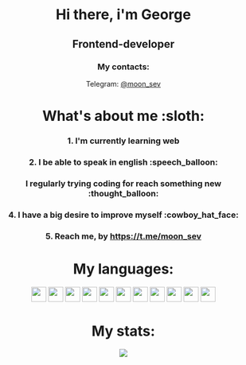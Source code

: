 <div id="header" align="center">
<h1>Hi there, i'm George</h1>
<h2>Frontend-developer</h2>
<h3>My contacts:</h3>
<p>Telegram:
<a href="https://t.me/moon_sev">@moon_sev</a>
</р>
</div>

<div align="center">
 <h1>What's about me :sloth:</h1>
 <h3>1. I'm currently learning web</h3>
 <h3>2. I be able to speak in english :speech_balloon:</h3>
 <h3>I regularly trying coding for reach something new :thought_balloon:</h3>
 <h3>4. I have a big desire to improve myself :cowboy_hat_face:</h3>
 <h3>5. Reach me, by <a href="https://t.me/moon_sev">https://t.me/moon_sev</a></h3>
</div>
 
<div display="flex" align="center">
<h1>My languages:</h1>
<img src="https://cdn.jsdelivr.net/gh/devicons/devicon@latest/icons/javascript/javascript-original.svg" width="30" height="30" />
<img src="https://cdn.jsdelivr.net/gh/devicons/devicon@latest/icons/css3/css3-original-wordmark.svg" width="30" height="30" />
<img src="https://cdn.jsdelivr.net/gh/devicons/devicon@latest/icons/sass/sass-original.svg" width="30" height="30" />
<img src="https://cdn.jsdelivr.net/gh/devicons/devicon@latest/icons/npm/npm-original-wordmark.svg" width="30" height="30" />
<img src="https://cdn.jsdelivr.net/gh/devicons/devicon@latest/icons/vuejs/vuejs-original-wordmark.svg" width="30" height="30" />
<img src="https://cdn.jsdelivr.net/gh/devicons/devicon@latest/icons/html5/html5-original-wordmark.svg" width="30" height="30" />
<img src="https://cdn.jsdelivr.net/gh/devicons/devicon@latest/icons/github/github-original.svg" width="30" height="30" />
<img src="https://cdn.jsdelivr.net/gh/devicons/devicon@latest/icons/webpack/webpack-original.svg" width="30" height="30" />
<img src="https://cdn.jsdelivr.net/gh/devicons/devicon@latest/icons/gulp/gulp-plain.svg" width="30" height="30" />
<img src="https://cdn.jsdelivr.net/gh/devicons/devicon@latest/icons/vscode/vscode-original-wordmark.svg" width="30" height="30"/>
<img src="https://cdn.jsdelivr.net/gh/devicons/devicon@latest/icons/figma/figma-original.svg" width="30" height="30"/>                                  
</div>

<div align="center">
  <h1>My stats:</h1>
  <img src="http://github-profile-summary-cards.vercel.app/api/cards/profile-details?username=rmoongit&theme=vue"/>
</div>
